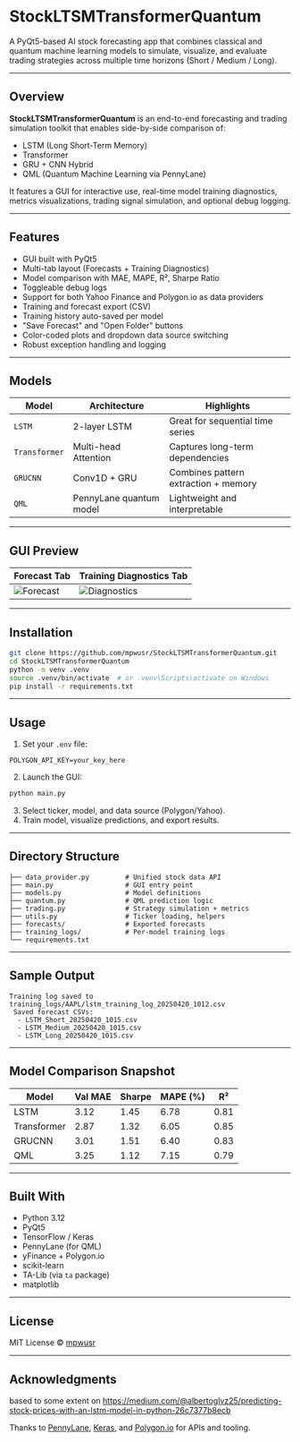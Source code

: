 # StockLTSMTransformerQuantum

A PyQt5-based AI stock forecasting app that combines classical and quantum machine learning models to simulate, visualize, and evaluate trading strategies across multiple time horizons (Short / Medium / Long).

---

## Overview

**StockLTSMTransformerQuantum** is an end-to-end forecasting and trading simulation toolkit that enables side-by-side comparison of:

- LSTM (Long Short-Term Memory)
- Transformer
- GRU + CNN Hybrid
- QML (Quantum Machine Learning via PennyLane)

It features a GUI for interactive use, real-time model training diagnostics, metrics visualizations, trading signal simulation, and optional debug logging.

---

## Features

- GUI built with PyQt5
- Multi-tab layout (Forecasts + Training Diagnostics)
- Model comparison with MAE, MAPE, R², Sharpe Ratio
- Toggleable debug logs
- Support for both Yahoo Finance and Polygon.io as data providers
- Training and forecast export (CSV)
- Training history auto-saved per model
- "Save Forecast" and "Open Folder" buttons
- Color-coded plots and dropdown data source switching
- Robust exception handling and logging

---

## Models

| Model        | Architecture             | Highlights                       |
|--------------|--------------------------|-----------------------------------|
| `LSTM`       | 2-layer LSTM             | Great for sequential time series |
| `Transformer`| Multi-head Attention     | Captures long-term dependencies  |
| `GRUCNN`     | Conv1D + GRU             | Combines pattern extraction + memory |
| `QML`        | PennyLane quantum model  | Lightweight and interpretable    |

---

## GUI Preview

| Forecast Tab                          | Training Diagnostics Tab            |
|--------------------------------------|-------------------------------------|
| ![Forecast](assets/forecast_sample.png) | ![Diagnostics](assets/diagnostics_sample.png) |

---

## Installation

```bash
git clone https://github.com/mpwusr/StockLTSMTransformerQuantum.git
cd StockLTSMTransformerQuantum
python -m venv .venv
source .venv/bin/activate  # or .venv\Scripts\activate on Windows
pip install -r requirements.txt
```

---

## Usage

1. Set your `.env` file:

```
POLYGON_API_KEY=your_key_here
```

2. Launch the GUI:

```bash
python main.py
```

3. Select ticker, model, and data source (Polygon/Yahoo).
4. Train model, visualize predictions, and export results.

---

## Directory Structure

```
├── data_provider.py         # Unified stock data API
├── main.py                  # GUI entry point
├── models.py                # Model definitions
├── quantum.py               # QML prediction logic
├── trading.py               # Strategy simulation + metrics
├── utils.py                 # Ticker loading, helpers
├── forecasts/               # Exported forecasts
├── training_logs/           # Per-model training logs
└── requirements.txt
```

---

## Sample Output

```text
Training log saved to training_logs/AAPL/lstm_training_log_20250420_1012.csv
 Saved forecast CSVs:
  - LSTM_Short_20250420_1015.csv
  - LSTM_Medium_20250420_1015.csv
  - LSTM_Long_20250420_1015.csv
```

---

## Model Comparison Snapshot

| Model      | Val MAE | Sharpe | MAPE (%) | R²     |
|------------|---------|--------|----------|--------|
| LSTM       | 3.12    | 1.45   | 6.78     | 0.81   |
| Transformer| 2.87    | 1.32   | 6.05     | 0.85   |
| GRUCNN     | 3.01    | 1.51   | 6.40     | 0.83   |
| QML        | 3.25    | 1.12   | 7.15     | 0.79   |

---

## Built With

- Python 3.12
- PyQt5
- TensorFlow / Keras
- PennyLane (for QML)
- yFinance + Polygon.io
- scikit-learn
- TA-Lib (via `ta` package)
- matplotlib

---

## License

MIT License © [mpwusr](https://github.com/mpwusr)

---

## Acknowledgments
based to some extent on https://medium.com/@albertoglvz25/predicting-stock-prices-with-an-lstm-model-in-python-26c7377b8ecb

Thanks to [PennyLane](https://pennylane.ai/), [Keras](https://keras.io/), and [Polygon.io](https://polygon.io/) for APIs and tooling.
